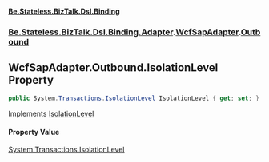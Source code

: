 #### [Be.Stateless.BizTalk.Dsl.Binding](README.md 'README')
### [Be.Stateless.BizTalk.Dsl.Binding.Adapter](Be.Stateless.BizTalk.Dsl.Binding.Adapter.md 'Be.Stateless.BizTalk.Dsl.Binding.Adapter').[WcfSapAdapter](WcfSapAdapter.md 'Be.Stateless.BizTalk.Dsl.Binding.Adapter.WcfSapAdapter').[Outbound](WcfSapAdapter.Outbound.md 'Be.Stateless.BizTalk.Dsl.Binding.Adapter.WcfSapAdapter.Outbound')

## WcfSapAdapter.Outbound.IsolationLevel Property

```csharp
public System.Transactions.IsolationLevel IsolationLevel { get; set; }
```

Implements [IsolationLevel](IAdapterConfigOutboundTransactionIsolation.IsolationLevel.md 'Be.Stateless.BizTalk.Dsl.Binding.Adapter.IAdapterConfigOutboundTransactionIsolation.IsolationLevel')

#### Property Value
[System.Transactions.IsolationLevel](https://docs.microsoft.com/en-us/dotnet/api/System.Transactions.IsolationLevel 'System.Transactions.IsolationLevel')